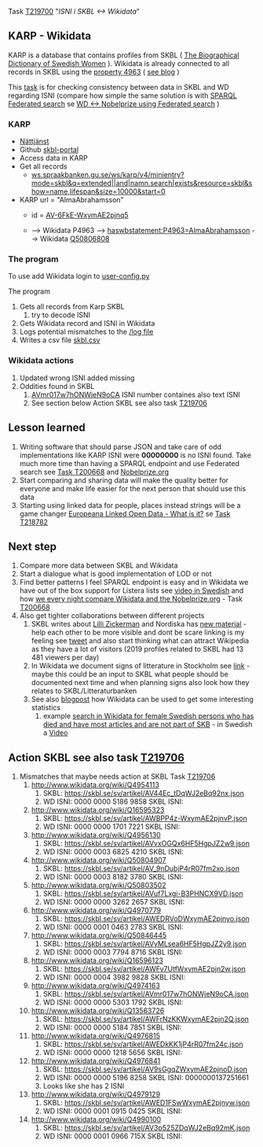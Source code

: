 Task [T219700](https://phabricator.wikimedia.org/T219700) "*ISNI i SKBL <-> Wikidata*"
## KARP - Wikidata

 

KARP is a database that contains profiles from SKBL ( [The Biographical Dictionary of Swedish Women](https://skbl.se/en/about-skbl) ). Wikidata is already connected to all records in SKBL using the [property 4963](https://www.wikidata.org/wiki/Property_talk:P4963) ( [see blog](http://minancestry.blogspot.com/2018/03/svenskt-kvinnobiografiskt-lexikon.html) )

This [task](https://phabricator.wikimedia.org/T219700) is for checking consistency between data in SKBL and WD regarding ISNI (compare how simple the same solution is with [SPARQL Federated search](https://phabricator.wikimedia.org/T200668) se [WD <-> Nobelprize using Federated search](https://www.wikidata.org/wiki/User:Salgo60/ListeriaNobelData3) )

### KARP
* [Nättjänst](https://spraakbanken.gu.se/swe/Forskning/Infrastruktur/Karp/N%C3%A4ttj%C3%A4nst/n%C3%A4ttj%C3%A4nst)
* Github [skbl-portal](https://github.com/spraakbanken/skbl-portal)
* Access data in KARP
 * Get all records 
   * [ws.spraakbanken.gu.se/ws/karp/v4/minientry?mode=skbl&q=extended||and|namn.search|exists&resource=skbl&show=name,lifespan&size=10000&start=0](https://ws.spraakbanken.gu.se/ws/karp/v4/minientry?mode=skbl&q=extended%7C%7Cand%7Cnamn.search%7Cexists&resource=skbl&show=name,lifespan&size=10000&start=0)
 * KARP url = "AlmaAbrahamsson" 
   * id =  [AV-6FkE-WxymAE2pjnq5](https://skbl.se/sv/artikel/AV-6FkE-WxymAE2pjnq5.json) 

   * --> Wikidata P4963 --> [haswbstatement:P4963=AlmaAbrahamsson](https://www.wikidata.org/w/index.php?search=haswbstatement%3AP4963%3DAlmaAbrahamsson&title=Special%3ASearch&profile=advanced&fulltext=1&advancedSearch-current=%7B%7D&ns0=1&ns120=1) --> Wikidata [Q50806808](https://www.wikidata.org/wiki/Q50806808)
### The program
To use add Wikidata login to [user-config.py](https://github.com/salgo60/SKBLWikidata/blob/master/user-config.py)

The program

1. Gets all records from Karp SKBL
    1. try to decode ISNI
1. Gets Wikidata record and ISNI in Wikidata
1. Logs potential mismatches to the [/log file](https://github.com/salgo60/SKBLWikidata/tree/master/log)
1. Writes a csv file [skbl.csv](https://github.com/salgo60/SKBLWikidata/blob/master/skbl.csv)

### Wikidata actions
1. Updated wrong ISNI added missing
1. Oddities found in SKBL
    1. [AVmr017w7hONWjeN9oCA](https://skbl.se/sv/artikel/AVmr017w7hONWjeN9oCA.json) ISNI number containes also text ISNI
    1. See section below Action SKBL see also task [T219706](https://phabricator.wikimedia.org/T219706)
    
## Lesson learned
1. Writing software that should parse JSON and take care of odd implementations like KARP ISNI were **00000000** is no ISNI found. Take much more time than having a SPARQL endpoint and use Federated search see [Task T200668](https://phabricator.wikimedia.org/T200668) and [Nobelprize.org](https://www.wikidata.org/wiki/User:Salgo60/ListeriaNobelData3)
1. Start comparing and sharing data will make the quality better for everyone and make life easier for the next person that should use this data
1. Starting using linked data for people, places instead strings will be a game changer [Europeana Linked Open Data - What is it?](https://vimeo.com/36752317) se [Task T218782](https://phabricator.wikimedia.org/T218782)

## Next step
1. Compare more data between SKBL and Wikidata
1. Start a dialogue what is good implementation of LOD or not
1. Find better patterns I feel SPARQL endpoint is easy and in Wikidata we have out of the box support for Listera lists see [video in Swedish](https://youtu.be/jOtrlb1KRP8) and how [we every night compare Wikidata and the Nobelprize.org](https://www.wikidata.org/wiki/User:Salgo60/ListeriaNobelData3) - Task [T200668](https://phabricator.wikimedia.org/T200668)
1. Also get tighter collaborations between different projects 
    1. SKBL writes about [Lilli Zickerman](https://www.skbl.se/sv/artikel/LilliZickerman) and Nordiska has [new material](https://twitter.com/sveren/status/1106851525375287301) - help each other to be more visible and dont be scare linking is my feeling see [tweet](https://twitter.com/salgo60/status/1107959251505479681) and also start thinking what can attract Wikipedia as they have a lot of visitors (2019 profiles related to SKBL had 13 481 viewers per day)
    1. In Wikidata we document signs of litterature in Stockholm see [link](https://sv.wikipedia.org/wiki/Anv%C3%A4ndare:Salgo60/Listeria/Det_litter%C3%A4ra_Stockholm) - maybe this could be an input to SKBL what people should be documented next time and when planning signs also look how they relates to SKBL/Litteraturbanken
    1. See also [blogpost](http://minancestry.blogspot.com/2019/03/wikipediawikidata-digitaltmuseum.html) how Wikidata can be used to get some interesting statistics
       1. example [search in Wikidata for female Swedish persons who has died and have most articles and are not part of SKB](https://goo.gl/2qnzxo) - in Swedish a [Video](https://www.youtube.com/watch?v=SCk39XvzvNs)
    
## Action SKBL see also task [T219706](https://phabricator.wikimedia.org/T219706)
1. Mismatches that maybe needs action at SKBL Task [T219706](https://phabricator.wikimedia.org/T219706)
    1. http://www.wikidata.org/wiki/Q4954113 
        1. SKBL: https://skbl.se/sv/artikel/AV44Ec_tDqWJ2eBq92nx.json		  
        1. WD ISNI: 0000 0000 5186 9858 SKBL ISNI: 
    1. http://www.wikidata.org/wiki/Q16595323 
        1. SKBL: https://skbl.se/sv/artikel/AWBPP4z-WxymAE2pjnvP.json		  
        1. WD ISNI: 0000 0000 1701 7221 SKBL ISNI: 
    1. http://www.wikidata.org/wiki/Q4956130 
        1. SKBL: https://skbl.se/sv/artikel/AVvxOGQx6HF5HgpJZ2w9.json		  
        1. WD ISNI: 0000 0003 6825 4210 SKBL ISNI: 
    1. http://www.wikidata.org/wiki/Q50804907 
        1. SKBL: https://skbl.se/sv/artikel/AV_9nDubjP4rR07fm2xo.json		  
        1. WD ISNI: 0000 0003 8182 3780 SKBL ISNI: 
    1. http://www.wikidata.org/wiki/Q50803502 
        1. SKBL: https://skbl.se/sv/artikel/AVuf7Lxgi-B3PHNCX9VD.json		  
        1. WD ISNI: 0000 0000 3262 2657 SKBL ISNI: 
    1. http://www.wikidata.org/wiki/Q4970779 
        1. SKBL: https://skbl.se/sv/artikel/AWEDRVoDWxymAE2pjnyo.json		  
        1. WD ISNI: 0000 0001 0463 2783 SKBL ISNI: 
    1. http://www.wikidata.org/wiki/Q50846445 
        1. SKBL: https://skbl.se/sv/artikel/AVyMLsea6HF5HgpJZ2y9.json		  
        1. WD ISNI: 0000 0003 7794 8716 SKBL ISNI: 
    1. http://www.wikidata.org/wiki/Q16596123 
        1. SKBL: https://skbl.se/sv/artikel/AWFv7UtfWxymAE2pjn2w.json		  
        1. WD ISNI: 0000 0004 3982 9828 SKBL ISNI: 
    1. http://www.wikidata.org/wiki/Q4974163 
        1. SKBL: https://skbl.se/sv/artikel/AVmr017w7hONWjeN9oCA.json		  
        1. WD ISNI: 0000 0000 5303 1792 SKBL ISNI: 
    1. http://www.wikidata.org/wiki/Q13563726 
        1. SKBL: https://skbl.se/sv/artikel/AWFrNzKKWxymAE2pjn2Q.json		  
        1. WD ISNI: 0000 0000 5184 7851 SKBL ISNI: 
    1. http://www.wikidata.org/wiki/Q4976815 
        1. SKBL: https://skbl.se/sv/artikel/AWEDkKK1jP4rR07fm24c.json		  
        1. WD ISNI: 0000 0000 1218 5656 SKBL ISNI: 
    1. http://www.wikidata.org/wiki/Q4976841 
        1. SKBL: https://skbl.se/sv/artikel/AV9sGgqZWxymAE2pjnoD.json		  
        1. WD ISNI: 0000 0000 5196 8258 SKBL ISNI: 0000000137251661
        1. Looks like she has 2 ISNI
    1. http://www.wikidata.org/wiki/Q4979129 
        1. SKBL: https://skbl.se/sv/artikel/AWED1FSwWxymAE2pjnyw.json		  
        1. WD ISNI: 0000 0001 0915 0425 SKBL ISNI: 
    1. http://www.wikidata.org/wiki/Q4990100 
        1. SKBL: https://skbl.se/sv/artikel/AV3p525ZDqWJ2eBq92mK.json		  
        1. WD ISNI: 0000 0001 0966 715X SKBL ISNI: 
